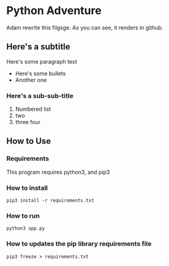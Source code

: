 # Python Adventure

Adam rewrite this filgsge. As you can see, it renders in github.

## Here's a subtitle

Here's some paragraph text
- Here's some bullets
- Another one

### Here's a sub-sub-title

1. Numbered list
2. two
3. three four

## How to Use

### Requirements

This program requires python3, and pip3

### How to install

`pip3 install -r requirements.txt`

### How to run

`python3 app.py`

### How to updates the pip library requirements file

`pip3 freeze > requirements.txt`